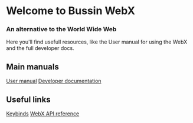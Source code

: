 # Welcome to Bussin WebX
### An alternative to the World Wide Web

Here you'll find usefull resources, like the User manual for using the WebX and the full developer docs.

## Main manuals

[User manual](user-start.md)
[Developer documentation](dev-start.md)

## Useful links

[Keybinds](user-advanced.md#keybinds)
[WebX API reference](dev-publish.md#webx-dns)